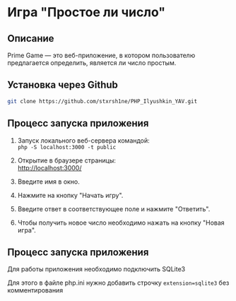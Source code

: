 # Игра "Простое ли число"

## Описание
Prime Game — это веб-приложение, в котором пользователю предлагается определить, является ли число простым.


## Установка через Github
```sh
git clone https://github.com/stxrsh1ne/PHP_Ilyushkin_YAV.git
```
## Процесс запуска приложения

1. Запуск локального веб-сервера командой:  
   `php -S localhost:3000 -t public`

2. Открытие в браузере страницы:  
   [http://localhost:3000/](http://localhost:3000/)

3. Введите имя в окно.

4. Нажмите на кнопку "Начать игру".

5. Введите ответ в соответствующее поле и нажмите "Ответить".

6. Чтобы получить новое число необходимо нажать на кнопку "Новая игра".

## Процесс запуска приложения
Для работы приложения необходимо подключить SQLite3

Для этого в файле php.ini нужно добавить строчку `extension=sqlite3` без комментирования

